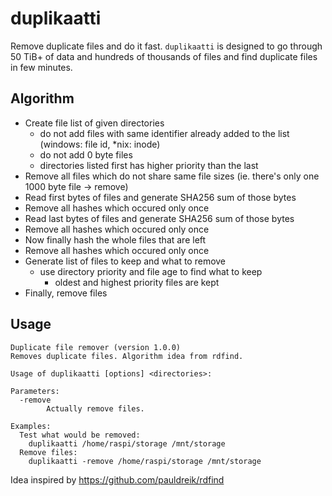 # duplikaatti
Remove duplicate files and do it fast. `duplikaatti` is designed to go through 50 TiB+ of data and hundreds of thousands of files and find duplicate files in few minutes.

## Algorithm
* Create file list of given directories 
  * do not add files with same identifier already added to the list (windows: file id, *nix: inode)
  * do not add 0 byte files
  * directories listed first has higher priority than the last
* Remove all files which do not share same file sizes (ie. there's only one 1000 byte file -> remove)
* Read first bytes of files and generate SHA256 sum of those bytes
* Remove all hashes which occured only once
* Read last bytes of files and generate SHA256 sum of those bytes
* Remove all hashes which occured only once
* Now finally hash the whole files that are left
* Remove all hashes which occured only once
* Generate list of files to keep and what to remove
  * use directory priority and file age to find what to keep 
    * oldest and highest priority files are kept
* Finally, remove files

## Usage
```
Duplicate file remover (version 1.0.0)
Removes duplicate files. Algorithm idea from rdfind.

Usage of duplikaatti [options] <directories>:

Parameters:
  -remove
    	Actually remove files.

Examples:
  Test what would be removed:
    duplikaatti /home/raspi/storage /mnt/storage
  Remove files:
    duplikaatti -remove /home/raspi/storage /mnt/storage
```

Idea inspired by https://github.com/pauldreik/rdfind
